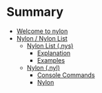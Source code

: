 # Summary
- [Welcome to nylon](01_nylon.md)
- [Nylon / Nylon List]()
  - [Nylon List (.nys)]()
    - [Explanation]()
    - [Examples]()
  - [Nylon (.nyl)]()
    - [Console Commands]()
    - [Nylon]()
  

